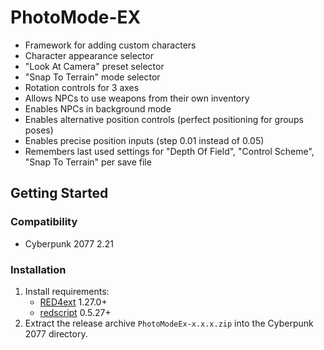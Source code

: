 # PhotoMode-EX

- Framework for adding custom characters
- Character appearance selector
- "Look At Camera" preset selector
- "Snap To Terrain" mode selector
- Rotation controls for 3 axes
- Allows NPCs to use weapons from their own inventory
- Enables NPCs in background mode
- Enables alternative position controls (perfect positioning for groups poses)
- Enables precise position inputs (step 0.01 instead of 0.05)
- Remembers last used settings for "Depth Of Field", "Control Scheme", "Snap To Terrain" per save file

## Getting Started

### Compatibility

- Cyberpunk 2077 2.21

### Installation

1. Install requirements:
   - [RED4ext](https://docs.red4ext.com/getting-started/installing-red4ext) 1.27.0+
   - [redscript](https://github.com/jac3km4/redscript) 0.5.27+
2. Extract the release archive `PhotoModeEx-x.x.x.zip` into the Cyberpunk 2077 directory.
